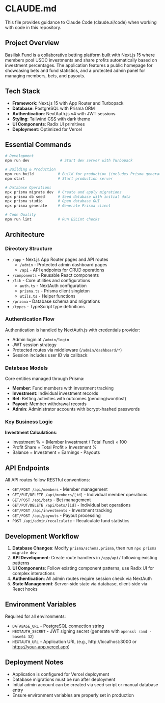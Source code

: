 # CLAUDE.md

This file provides guidance to Claude Code (claude.ai/code) when working with code in this repository.

## Project Overview

Basilisk Fund is a collaborative betting platform built with Next.js 15 where members pool USDC investments and share profits automatically based on investment percentages. The application features a public homepage for showcasing bets and fund statistics, and a protected admin panel for managing members, bets, and payouts.

## Tech Stack

- **Framework**: Next.js 15 with App Router and Turbopack
- **Database**: PostgreSQL with Prisma ORM
- **Authentication**: NextAuth.js v4 with JWT sessions
- **Styling**: Tailwind CSS with dark theme
- **UI Components**: Radix UI primitives
- **Deployment**: Optimized for Vercel

## Essential Commands

```bash
# Development
npm run dev              # Start dev server with Turbopack

# Building & Production
npm run build           # Build for production (includes Prisma generate)
npm start               # Start production server

# Database Operations  
npx prisma migrate dev  # Create and apply migrations
npx prisma db seed      # Seed database with initial data
npx prisma studio       # Open database GUI
npx prisma generate     # Generate Prisma client

# Code Quality
npm run lint            # Run ESLint checks
```

## Architecture

### Directory Structure

- `/app` - Next.js App Router pages and API routes
  - `/admin` - Protected admin dashboard pages
  - `/api` - API endpoints for CRUD operations
- `/components` - Reusable React components
- `/lib` - Core utilities and configurations
  - `auth.ts` - NextAuth configuration
  - `prisma.ts` - Prisma client singleton
  - `utils.ts` - Helper functions
- `/prisma` - Database schema and migrations
- `/types` - TypeScript type definitions

### Authentication Flow

Authentication is handled by NextAuth.js with credentials provider:
- Admin login at `/admin/login`
- JWT session strategy
- Protected routes via middleware (`/admin/dashboard/*`)
- Session includes user ID via callback

### Database Models

Core entities managed through Prisma:
- **Member**: Fund members with investment tracking
- **Investment**: Individual investment records
- **Bet**: Betting activities with outcomes (pending/won/lost)
- **Payout**: Member withdrawal records
- **Admin**: Administrator accounts with bcrypt-hashed passwords

### Key Business Logic

**Investment Calculations**:
- Investment % = (Member Investment / Total Fund) × 100
- Profit Share = Total Profit × Investment %
- Balance = Investment + Earnings - Payouts

## API Endpoints

All API routes follow RESTful conventions:
- `GET/POST /api/members` - Member management
- `GET/PUT/DELETE /api/members/[id]` - Individual member operations
- `GET/POST /api/bets` - Bet management
- `GET/PUT/DELETE /api/bets/[id]` - Individual bet operations
- `GET/POST /api/investments` - Investment tracking
- `GET/POST /api/payouts` - Payout processing
- `POST /api/admin/recalculate` - Recalculate fund statistics

## Development Workflow

1. **Database Changes**: Modify `prisma/schema.prisma`, then run `npx prisma migrate dev`
2. **API Development**: Create route handlers in `/app/api/` following existing patterns
3. **UI Components**: Follow existing component patterns, use Radix UI for complex interactions
4. **Authentication**: All admin routes require session check via NextAuth
5. **State Management**: Server-side state via database, client-side via React hooks

## Environment Variables

Required for all environments:
- `DATABASE_URL` - PostgreSQL connection string
- `NEXTAUTH_SECRET` - JWT signing secret (generate with `openssl rand -base64 32`)
- `NEXTAUTH_URL` - Application URL (e.g., http://localhost:3000 or https://your-app.vercel.app)

## Deployment Notes

- Application is configured for Vercel deployment
- Database migrations must be run after deployment
- Initial admin account can be created via seed script or manual database entry
- Ensure environment variables are properly set in production